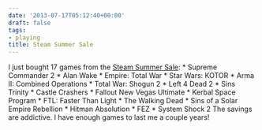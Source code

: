 ```yaml
---
date: '2013-07-17T05:12:40+00:00'
draft: false
tags:
- playing
title: Steam Summer Sale
---
```


I just bought 17 games from the [Steam Summer Sale](http://steampowered.com): * Supreme Commander 2 * Alan Wake * Empire: Total War * Star Wars: KOTOR * Arma II: Combined Operations * Total War: Shogun 2 * Left 4 Dead 2 * Sins Trinity * Castle Crashers * Fallout New Vegas Ultimate * Kerbal Space Program * FTL: Faster Than Light * The Walking Dead * Sins of a Solar Empire Rebellion * Hitman Absolution * FEZ * System Shock 2 The savings are addictive. I have enough games to last me a couple years!
